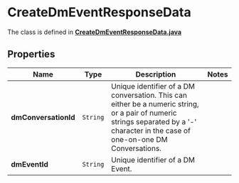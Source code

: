 

# CreateDmEventResponseData

The class is defined in **[CreateDmEventResponseData.java](../../src/main/java/example/micronaut/model/CreateDmEventResponseData.java)**

## Properties

Name | Type | Description | Notes
------------ | ------------- | ------------- | -------------
**dmConversationId** | `String` | Unique identifier of a DM conversation. This can either be a numeric string, or a pair of numeric strings separated by a &#39;-&#39; character in the case of one-on-one DM Conversations. | 
**dmEventId** | `String` | Unique identifier of a DM Event. | 




